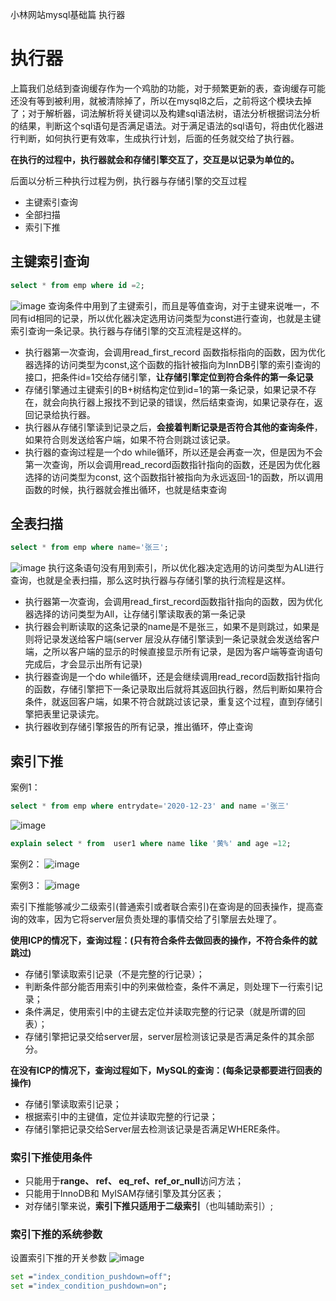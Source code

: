 <!--
 * @Author: Huang Meng
 * @Date: 2022-08-09 11:23:41
 * @LastEditTime: 2022-08-09 20:08:04
 * @LastEditors: your name
 * @Description: 
 * @FilePath: \blog\8月\小林网站基础篇-执行器.md
 * 可以输入预定的版权声明、个性签名、空行等
-->

小林网站mysql基础篇 执行器


# 执行器

上篇我们总结到查询缓存作为一个鸡肋的功能，对于频繁更新的表，查询缓存可能还没有等到被利用，就被清除掉了，所以在mysql8之后，之前将这个模块去掉了；对于解析器，词法解析将关键词以及构建sql语法树，语法分析根据词法分析的结果，判断这个sql语句是否满足语法。对于满足语法的sql语句，将由优化器进行判断，如何执行更有效率，生成执行计划，后面的任务就交给了执行器。


**在执行的过程中，执行器就会和存储引擎交互了，交互是以记录为单位的。**

后面以分析三种执行过程为例，执行器与存储引擎的交互过程
- 主键索引查询
- 全部扫描
- 索引下推

## 主键索引查询

```sql
select * from emp where id =2;
```
![image](https://tva1.sinaimg.cn/large/9ebd4c2bgy1h4zmdi9k2qj20x20jqh0m.jpg)
查询条件中用到了主键索引，而且是等值查询，对于主键来说唯一，不同有id相同的记录，所以优化器决定选用访问类型为const进行查询，也就是主键索引查询一条记录。执行器与存储引擎的交互流程是这样的。

  -  执行器第一次查询，会调用read_first_record 函数指标指向的函数，因为优化器选择的访问类型为const,这个函数的指针被指向为InnDB引擎的索引查询的接口，把条件id=1交给存储引擎，**让存储引擎定位到符合条件的第一条记录**
  -  存储引擎通过主键索引的B+树结构定位到id=1的第一条记录，如果记录不存在，就会向执行器上报找不到记录的错误，然后结束查询，如果记录存在，返回记录给执行器。
  -  执行器从存储引擎读到记录之后，**会接着判断记录是否符合其他的查询条件**，如果符合则发送给客户端，如果不符合则跳过该记录。
  -  执行器的查询过程是一个do while循环，所以还是会再查一次，但是因为不会第一次查询，所以会调用read_record函数指针指向的函数，还是因为优化器选择的访问类型为const, 这个函数指针被指向为永远返回-1的函数，所以调用函数的时候，执行器就会推出循环，也就是结束查询


## 全表扫描

```sql
select * from emp where name='张三';
```

![image](https://tvax2.sinaimg.cn/large/9ebd4c2bgy1h50gei94tcj20xe05nn1j.jpg)
执行这条语句没有用到索引，所以优化器决定选用的访问类型为ALl进行查询，也就是全表扫描，那么这时执行器与存储引擎的执行流程是这样。

  - 执行器第一次查询，会调用read_first_record函数指针指向的函数，因为优化器选择的访问类型为All，让存储引擎读取表的第一条记录
  - 执行器会判断读取的这条记录的name是不是张三，如果不是则跳过，如果是则将记录发送给客户端(server 层没从存储引擎读到一条记录就会发送给客户端，之所以客户端的显示的时候直接显示所有记录，是因为客户端等查询语句完成后，才会显示出所有记录)
  - 执行器查询是一个do while循环，还是会继续调用read_record函数指针指向的函数，存储引擎把下一条记录取出后就将其返回执行器，然后判断如果符合条件，就返回客户端，如果不符合就跳过该记录，重复这个过程，直到存储引擎把表里记录读完。
  - 执行器收到存储引擎报告的所有记录，推出循环，停止查询


## 索引下推

案例1：
```sql
select * from emp where entrydate='2020-12-23' and name ='张三'
```
![image](https://tvax4.sinaimg.cn/large/9ebd4c2bgy1h50r09bxtrj21fq0gutrf.jpg)

```sql
explain select * from  user1 where name like '黄%' and age =12;
```
案例2：
![image](https://tvax4.sinaimg.cn/large/9ebd4c2bgy1h50qw8ucunj21030fodss.jpg)

案例3：
![image](https://tvax3.sinaimg.cn/large/9ebd4c2bgy1h50r5781ovj218t05f7am.jpg)

索引下推能够减少二级索引(普通索引或者联合索引)在查询是的回表操作，提高查询的效率，因为它将server层负责处理的事情交给了引擎层去处理了。


**使用ICP的情况下，查询过程：(只有符合条件去做回表的操作，不符合条件的就跳过)**
- 存储引擎读取索引记录（不是完整的行记录）；
- 判断条件部分能否用索引中的列来做检查，条件不满足，则处理下一行索引记录；
- 条件满足，使用索引中的主键去定位并读取完整的行记录（就是所谓的回表）；
- 存储引擎把记录交给server层，server层检测该记录是否满足条件的其余部分。

**在没有ICP的情况下，查询过程如下，MySQL的查询：(每条记录都要进行回表的操作)**
- 存储引擎读取索引记录；
- 根据索引中的主键值，定位并读取完整的行记录；
- 存储引擎把记录交给Server层去检测该记录是否满足WHERE条件。

### 索引下推使用条件
- 只能用于**range、 ref、 eq_ref、ref_or_null**访问方法；
- 只能用于InnoDB和 MyISAM存储引擎及其分区表；
- 对存储引擎来说，**索引下推只适用于二级索引**（也叫辅助索引）;

### 索引下推的系统参数
设置索引下推的开关参数
![image](https://tva2.sinaimg.cn/large/9ebd4c2bgy1h50rnz6xwuj21h8077wmr.jpg)
```bat
set ="index_condition_pushdown=off";
set ="index_condition_pushdown=on";
```